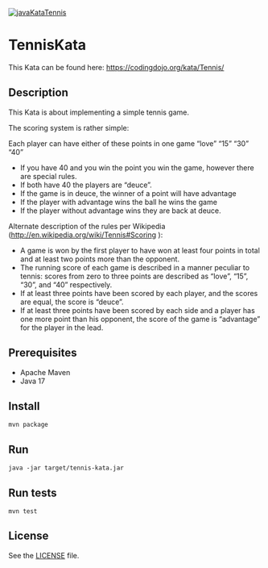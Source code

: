 [![javaKataTennis](https://i.imgur.com/ldZEZHN.png)](#)

# TennisKata
This Kata can be found here: https://codingdojo.org/kata/Tennis/
## Description
This Kata is about implementing a simple tennis game.

The scoring system is rather simple:

Each player can have either of these points in one game “love” “15” “30” “40”
- If you have 40 and you win the point you win the game, however there are special rules.
- If both have 40 the players are “deuce”.
- If the game is in deuce, the winner of a point will have advantage
- If the player with advantage wins the ball he wins the game
- If the player without advantage wins they are back at deuce.

Alternate description of the rules per Wikipedia (http://en.wikipedia.org/wiki/Tennis#Scoring ):

- A game is won by the first player to have won at least four points in total and at least two points more than the opponent.
- The running score of each game is described in a manner peculiar to tennis: scores from zero to three points are described as “love”, “15”, “30”, and “40” respectively.
- If at least three points have been scored by each player, and the scores are equal, the score is “deuce”.
- If at least three points have been scored by each side and a player has one more point than his opponent, the score of the game is “advantage” for the player in the lead.

## Prerequisites
- Apache Maven
- Java 17

## Install
`mvn package`

## Run
`java -jar target/tennis-kata.jar`

## Run tests
`mvn test`

## License
See the [LICENSE](/LICENSE) file.
